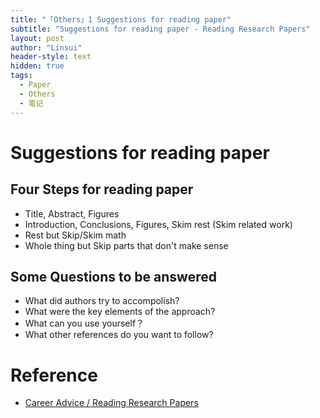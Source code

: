 ```yaml
---
title: "「Others」1 Suggestions for reading paper"
subtitle: "Suggestions for reading paper - Reading Research Papers"
layout: post
author: "Linsui"
header-style: text
hidden: true
tags:
  - Paper
  - Others
  - 笔记
---
```


# Suggestions for reading paper

## Four Steps for reading paper

- Title, Abstract, Figures
- Introduction, Conclusions, Figures, Skim rest (Skim related work)
- Rest but Skip/Skim math
- Whole thing but Skip parts that don't make sense

## Some Questions to be answered

- What did authors try to accompolish?
- What were the key elements of the approach?
- What can you use yourself？
- What other references do you want to follow?

# Reference

- [Career Advice / Reading Research Papers](https://www.youtube.com/watch?v=733m6qBH-jI)
